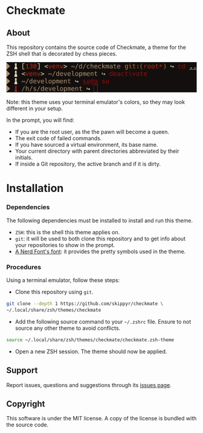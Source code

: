 # Checkmate
## About
This repository contains the source code of Checkmate, a theme for the ZSH shell that is decorated by chess pieces.

![](preview.webp)

Note: this theme uses your terminal emulator's colors, so they may look different in your setup.

In the prompt, you will find:

- If you are the root user, as the the pawn will become a queen.
- The exit code of failed commands.
- If you have sourced a virtual environment, its base name.
- Your current directory with parent directories abbreviated by their initials.
- If inside a Git repository, the active branch and if it is dirty.

# Installation
### Dependencies
The following dependencies must be installed to install and run this theme.

- `ZSH`: this is the shell this theme applies on.
- `git`: it will be used to both clone this repository and to get info about your repositories to show in the prompt.
- [A Nerd Font's font](https://www.nerdfonts.com/font-downloads): it provides the pretty symbols used in the theme.

### Procedures
Using a terminal emulator, follow these steps:

- Clone this repository using `git`.

```bash
git clone --depth 1 https://github.com/skippyr/checkmate \
~/.local/share/zsh/themes/checkmate
```

- Add the following source command to your `~/.zshrc` file. Ensure to not source any other theme to avoid conflicts.

```bash
source ~/.local/share/zsh/themes/checkmate/checkmate.zsh-theme
```

- Open a new ZSH session. The theme should now be applied.

## Support
Report issues, questions and suggestions through its [issues page](https://github.com/skippyr/checkmate/issues).

## Copyright
This software is under the MIT license. A copy of the license is bundled with the source code.
